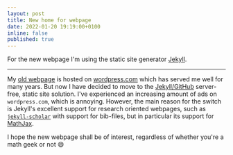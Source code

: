 ```yaml
---
layout: post
title: New home for webpage
date: 2022-01-20 19:19:00+0100
inline: false
published: true
---
```


For the new webpage I'm using the static site generator [Jekyll](https://jekyllrb.com/).

***

My [old webpage](https://klasmodin.wordpress.com) is hosted on [wordpress.com](https://www.wordpress.com) which has served me well for many years. But now I have decided to move to the [Jekyll/GitHub](https://docs.github.com/en/pages/setting-up-a-github-pages-site-with-jekyll/about-github-pages-and-jekyll) server-free, static site solution. I've experienced an increasing amount of ads on `wordpress.com`, which is annoying.
However, the main reason for the switch is Jekyll's excellent support for research oriented webpages, such as [`jekyll-scholar`](https://github.com/inukshuk/jekyll-scholar) with support for bib-files, but in particular its support for [MathJax](https://www.mathjax.org/).

I hope the new webpage shall be of interest, regardless of whether you're a math geek or not :smile: 
